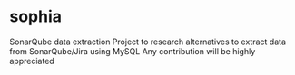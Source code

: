 # sophia
SonarQube data extraction 
Project to research alternatives to extract data from SonarQube/Jira using MySQL
Any contribution will be highly appreciated
